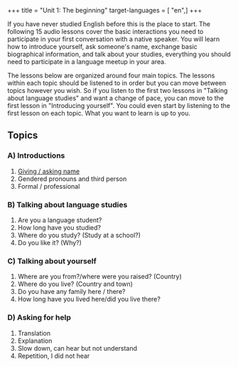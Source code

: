 +++
title = "Unit 1: The beginning"
target-languages = [ "en",]
+++

If you have never studied English before this is the place to start. The
following 15 audio lessons cover the basic interactions you need to
participate in your first conversation with a native speaker. You will
learn how to introduce yourself, ask someone's name, exchange basic
biographical information, and talk about your studies, everything you
should need to participate in a language meetup in your area.

The lessons below are organized around four main topics. The lessons
within each topic should be listened to in order but you can move
between topics however you wish. So if you listen to the first two
lessons in "Talking about language studies" and want a change of pace,
you can move to the first lesson in "Introducing yourself". You could
even start by listening to the first lesson on each topic. What you want
to learn is up to you.

## Topics

### A) Introductions

1.  [Giving / asking
    name](http://wikiotics.org/en/LLT-Conversation-Unit1-Introductions1)
2.  Gendered pronouns and third person
3.  Formal / professional

### B) Talking about language studies

1.  Are you a language student?
2.  How long have you studied?
3.  Where do you study? (Study at a school?)
4.  Do you like it? (Why?)

### C) Talking about yourself

1.  Where are you from?/where were you raised? (Country)
2.  Where do you live? (Country and town)
3.  Do you have any family here / there?
4.  How long have you lived here/did you live there?

### D) Asking for help

1.  Translation
2.  Explanation
3.  Slow down, can hear but not understand
4.  Repetition, I did not hear
